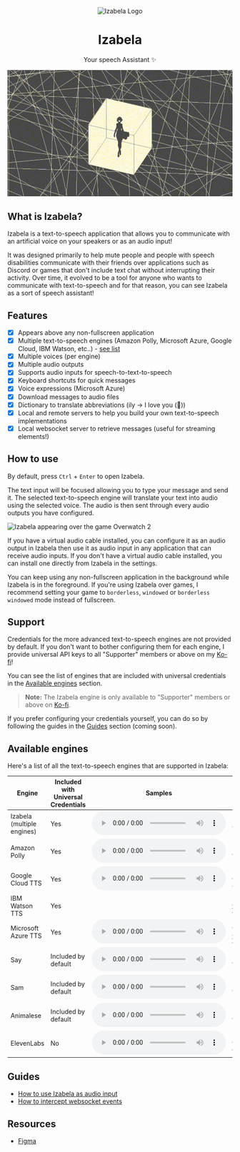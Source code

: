 <p align="center">
    <img alt="Izabela Logo" src="https://raw.githubusercontent.com/nature-heart-software/izabela/dev/apps/app/build/icons/64x64.png" width="64" height="64">
</p>

<h1 align="center">
  Izabela
</h1>

<p align="center">
  Your speech Assistant ✨
</p>

<p align="center">
    <img alt="Izabela Example" src="https://github.com/nature-heart-software/izabela/blob/dev/assets/izabela-example.gif?raw=true">
</p>

## What is Izabela?

Izabela is a text-to-speech application that allows you to communicate with an artificial voice on your speakers or
as an audio input!

It was designed primarily to help mute people and people with speech disabilities communicate with their friends over
applications such as Discord or games that don't include text chat without interrupting their activity. Over time, it
evolved to be a tool for anyone
who wants to communicate with text-to-speech and for that reason, you can see Izabela as a sort of speech assistant!

## Features

- [x] Appears above any non-fullscreen application
- [x] Multiple text-to-speech engines (Amazon Polly, Microsoft Azure, Google Cloud, IBM Watson,
  etc..) - [see list](#available-engines)
- [x] Multiple voices (per engine)
- [x] Multiple audio outputs
- [x] Supports audio inputs for speech-to-text-to-speech
- [x] Keyboard shortcuts for quick messages
- [x] Voice expressions (Microsoft Azure)
- [x] Download messages to audio files
- [x] Dictionary to translate abbreviations (ily -> I love you (💖))
- [x] Local and remote servers to help you build your own text-to-speech implementations
- [x] Local websocket server to retrieve messages (useful for streaming elements!)

## How to use

By default, press `Ctrl` + `Enter` to open Izabela.

The text input will be focused allowing you to type your message and send it. The selected text-to-speech engine will
translate your text into audio using the selected voice. The audio is then sent through every audio outputs you have
configured.

<img src="https://github.com/nature-heart-software/izabela/blob/dev/assets/wuriko-clip.gif?raw=true" alt="Izabela appearing over the game Overwatch 2"/>

If you have a virtual audio cable installed, you can configure it as an audio output in Izabela then use it as audio
input in any application that can receive audio inputs. If you don't have a virtual audio cable installed,
you can install one directly from Izabela in the settings.

You can keep using any non-fullscreen application in the background while Izabela is in the foreground. If you're
using Izabela over games, I recommend setting your game to `borderless`, `windowed` or `borderless windowed` mode
instead of
fullscreen.

## Support

Credentials for the more advanced text-to-speech engines are not provided by default. If you don't want to bother
configuring them for each engine, I provide universal
API keys to all "Supporter" members or above on my [Ko-fi](https://ko-fi.com/woowee/tiers)!

You can see the list of engines that are included with universal credentials in
the [Available engines](#available-engines) section.

> **Note:** The Izabela engine is only available to "Supporter" members or above
> on [Ko-fi](https://ko-fi.com/woowee/tiers).

If you prefer configuring your credentials yourself, you can do so by following the guides in the [Guides](#guides)
section (coming soon).

## Available engines

Here's a list of all the text-to-speech engines that are supported in Izabela:

| Engine                     | Included with Universal Credentials | Samples                                                                                                                                        | Credits                                                                       |
|----------------------------|-------------------------------------|------------------------------------------------------------------------------------------------------------------------------------------------|-------------------------------------------------------------------------------|
| Izabela (multiple engines) | Yes                                 | ![Izabela engine sample](https://github.com/nature-heart-software/izabela/blob/dev/assets/izabela-sample.mp3?raw=true)                         | https://github.com/Weilbyte/tiktok-tts                                        |
| Amazon Polly               | Yes                                 | ![Amazon Polly engine sample](https://github.com/nature-heart-software/izabela/blob/dev/assets/amazon-polly-sample.mp3?raw=true)               | https://aws.amazon.com/polly/                                                 |
| Google Cloud TTS           | Yes                                 | ![Google Cloud TTS engine sample](https://github.com/nature-heart-software/izabela/blob/dev/assets/google-cloud-tts-sample.mp3?raw=true)       | https://cloud.google.com/text-to-speech                                       |
| IBM Watson TTS             | Yes                                 |                                                                                                                                                | https://www.ibm.com/cloud/watson-text-to-speech                               |
| Microsoft Azure TTS        | Yes                                 | ![Microsoft Azure TTS engine sample](https://github.com/nature-heart-software/izabela/blob/dev/assets/microsoft-azure-tts-sample.mp3?raw=true) | https://azure.microsoft.com/en-us/products/cognitive-services/text-to-speech/ |
| Say                        | Included by default                 | ![Say engine sample](https://github.com/nature-heart-software/izabela/blob/dev/assets/say-sample.mp3?raw=true)                                 | https://github.com/Marak/say.js/                                              |
| Sam                        | Included by default                 | ![Sam engine sample](https://github.com/nature-heart-software/izabela/blob/dev/assets/sam-sample.mp3?raw=true)                                 | https://github.com/discordier/sam                                             |
| Animalese                  | Included by default                 | ![Animalese engine sample](https://github.com/nature-heart-software/izabela/blob/dev/assets/animalese-sample.wav?raw=true)                     | https://github.com/Acedio/animalese.js                                        |
| ElevenLabs                 | No                                  | ![ElevenLabs engine sample](https://github.com/nature-heart-software/izabela/blob/dev/assets/elevenlabs-sample.mp3?raw=true)                   | https://beta.elevenlabs.io/speech-synthesis                                   |

## Guides

- [How to use Izabela as audio input](https://github.com/nature-heart-software/izabela/blob/dev/guides/onboarding/how-to-use-as-audio-input.md)
- [How to intercept websocket events](https://github.com/nature-heart-software/izabela/blob/dev/guides/onboarding/how-to-intercept-websocket-events.md)

## Resources

- [Figma](https://www.figma.com/proto/U4A6IwSY8T4W2tm2agW92S/Izabela-v1.0.0?node-id=103%3A4&scaling=min-zoom&page-id=103%3A3&starting-point-node-id=103%3A4)
